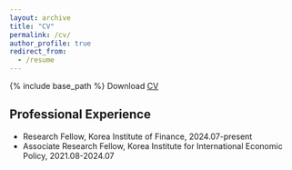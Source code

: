 ```yaml
---
layout: archive
title: "CV"
permalink: /cv/
author_profile: true
redirect_from:
  - /resume
---
```


{% include base_path %}
Download [CV](https://jiwonparkecon.github.io/files/CV_JiwonPark_July2024.pdf)


Professional Experience
-----
* Research Fellow, Korea Institute of Finance, 2024.07-present
* Associate Research Fellow, Korea Institute for International Economic Policy, 2021.08-2024.07
 
